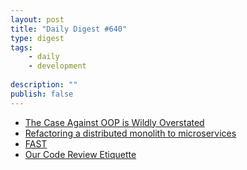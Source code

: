 ```yaml
---
layout: post
title: "Daily Digest #640"
type: digest
tags: 
    - daily
    - development
    
description: ""
publish: false
---
```


- [The Case Against OOP is Wildly Overstated](https://medium.com/young-coder/the-case-against-oop-is-wildly-overstated-572eae5ab495)
- [Refactoring a distributed monolith to microservices](https://www.rehanvdm.com/serverless/refactoring-a-distributed-monolith-to-microservices/index.html)
- [FAST](https://www.fast.design/docs/introduction/)
- [Our Code Review Etiquette](https://www.ombulabs.com/blog/best-practices/pull-requests/our-code-review-etiquette.html)
